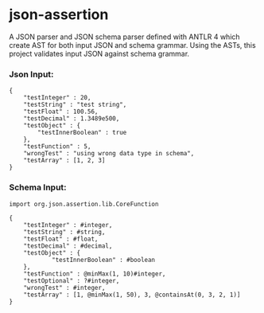 # json-assertion

A JSON parser and JSON schema parser defined with ANTLR 4 which create AST for both input JSON and schema grammar. Using the ASTs, this project validates input JSON against schema grammar.

### Json Input:

```
{
    "testInteger" : 20,
    "testString" : "test string",
    "testFloat" : 100.56,
    "testDecimal" : 1.3489e500,
    "testObject" : {
        "testInnerBoolean" : true
    },
    "testFunction" : 5,
    "wrongTest" : "using wrong data type in schema",
    "testArray" : [1, 2, 3]
}
```

### Schema Input:

```
import org.json.assertion.lib.CoreFunction

{
    "testInteger" : #integer,
    "testString" : #string,
    "testFloat" : #float,
    "testDecimal" : #decimal,
    "testObject" : {
            "testInnerBoolean" : #boolean
    },
    "testFunction" : @minMax(1, 10)#integer,
    "testOptional" : ?#integer,
    "wrongTest" : #integer,
    "testArray" : [1, @minMax(1, 50), 3, @containsAt(0, 3, 2, 1)]
}
```
